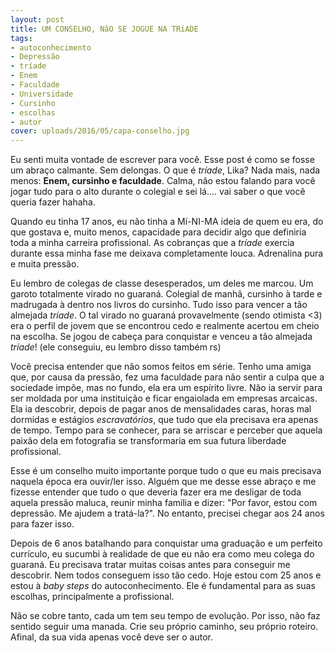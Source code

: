 ```yaml
---
layout: post
title: UM CONSELHO, NãO SE JOGUE NA TRíADE
tags:
- autoconhecimento
- Depressão
- tríade
- Enem
- Faculdade
- Universidade
- Cursinho
- escolhas
- autor
cover: uploads/2016/05/capa-conselho.jpg
---
```


Eu senti muita vontade de escrever para você. Esse post é como se fosse um abraço calmante. Sem delongas. O que é <em>tríade</em>, Lika? Nada mais, nada menos:<em> </em> <strong>Enem, cursinho e faculdade</strong>. Calma, não estou falando para você jogar tudo para o alto durante o colegial e sei lá.... vai saber o que você queria fazer hahaha.

Quando eu tinha 17 anos, eu não tinha a Mí-NI-MA ideia de quem eu era, do que gostava e, muito menos, capacidade para decidir algo que definiria toda a minha carreira profissional. As cobranças que a <em>tríade</em> exercia durante essa minha fase me deixava completamente louca. Adrenalina pura e muita pressão.

Eu lembro de colegas de classe desesperados, um deles me marcou. Um garoto totalmente virado no guaraná. Colegial de manhã, cursinho à tarde e madrugada à dentro nos livros do cursinho. Tudo isso para vencer a tão almejada <em>tríade</em>. O tal virado no guaraná provavelmente (sendo otimista <3) era o perfil de jovem que se encontrou cedo e realmente acertou em cheio na escolha. Se jogou de cabeça para conquistar e venceu a tão almejada <em>tríade</em>! (ele conseguiu, eu lembro disso também rs)

Você precisa entender que não somos feitos em série. Tenho uma amiga que, por causa da pressão, fez uma faculdade para não sentir a culpa que a sociedade impõe, mas no fundo, ela era um espírito livre. Não ia servir para ser moldada por uma instituição e ficar engaiolada em empresas arcaicas. Ela ia descobrir, depois de pagar anos de mensalidades caras, horas mal dormidas e estágios <em>escravatórios</em>, que tudo que ela precisava era apenas de tempo. Tempo para se conhecer, para se arriscar e perceber que aquela paixão dela em fotografia se transformaria em sua futura liberdade profissional.

Esse é um conselho muito importante porque tudo o que eu mais precisava naquela época era ouvir/ler isso. Alguém que me desse esse abraço e me fizesse entender que tudo o que deveria fazer era me desligar de toda aquela pressão maluca, reunir minha família e dizer: "Por favor, estou com depressão. Me ajudem a tratá-la?". No entanto, precisei chegar aos 24 anos para fazer isso.

Depois de 6 anos batalhando para conquistar uma graduação e um perfeito currículo, eu sucumbi à realidade de que eu não era como meu colega do guaraná. Eu precisava tratar muitas coisas antes para conseguir me descobrir. Nem todos conseguem isso tão cedo. Hoje estou com 25 anos e estou à <em>baby steps </em>do autoconhecimento. Ele é fundamental para as suas escolhas, principalmente a profissional.

Não se cobre tanto, cada um tem seu tempo de evolução. Por isso, não faz sentido seguir uma manada. Crie seu próprio caminho, seu próprio roteiro. Afinal, da sua vida apenas você deve ser o autor.
